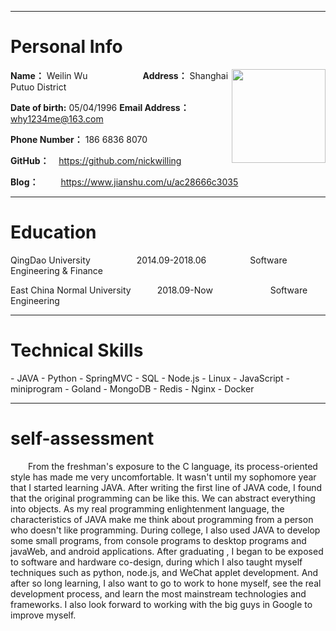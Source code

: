 ****
<h1>Personal Info</h1>
<div style="float:right">
    <img src="https://upload-images.jianshu.io/upload_images/20287653-7802d414d8c5dcdd.png?imageMogr2/auto-orient/strip%7CimageView2/2/w/1240" width="150">
</div>

**Name：** Weilin Wu 										  &emsp;&emsp;&emsp;&emsp;&emsp;&emsp;**Address：** Shanghai Putuo District

**Date of birth:**  05/04/1996													 **Email Address：** why1234me@163.com

**Phone Number：** 186 6836 8070&emsp;&emsp;&emsp;&emsp;&emsp;&emsp;&emsp;&emsp;&emsp;

**GitHub：**&nbsp;&nbsp; &nbsp;https://github.com/nickwilling 

**Blog：** &ensp;&ensp;&ensp;&ensp;&nbsp;https://www.jianshu.com/u/ac28666c3035
****
<h1>Education</h1>
QingDao University         &emsp;&emsp;&emsp;&emsp;&emsp;2014.09-2018.06&emsp;&emsp;&emsp;&emsp;&emsp;Software Engineering & Finance	

East China Normal University&emsp;&emsp;&emsp;2018.09-Now&emsp;&emsp;&emsp;&emsp;&emsp;&emsp;&nbsp;&nbsp;Software Engineering
****
<h1>Technical Skills</h1>
- JAVA 
- Python 
- SpringMVC 
- SQL 
- Node.js 
- Linux 
- JavaScript 
- miniprogram 
- Goland 
- MongoDB 
- Redis 
- Nginx 
- Docker

****
# self-assessment 
&emsp;&emsp;From the freshman's exposure to the C language, its process-oriented style has made me very uncomfortable. It wasn't until my sophomore year that I started learning JAVA. After writing the first line of JAVA code, I found that the original programming can be like this. We can abstract everything into objects. As my real programming enlightenment language, the characteristics of JAVA make me think about programming from a person who doesn't like programming. During college, I also used JAVA to develop some small programs, from console programs to desktop programs and javaWeb, and android applications. After graduating , I began to be exposed to software and hardware co-design, during which I also taught myself techniques such as python, node.js, and WeChat applet development. And after so long learning, I also want to go to work to hone myself, see the real development process, and learn the most mainstream technologies and frameworks. I also look forward to working with the big guys in Google to improve myself.